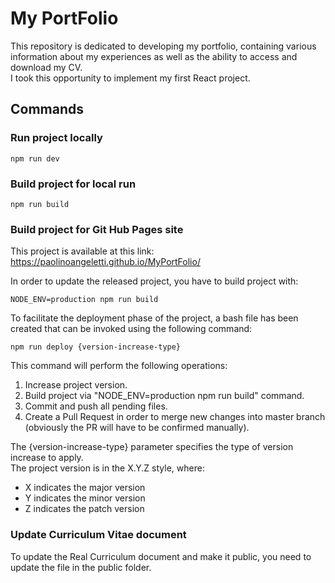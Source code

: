 # My PortFolio

This repository is dedicated to developing my portfolio, containing various information about my experiences as well as the ability to access and download my CV.\
I took this opportunity to implement my first React project.

## Commands

### Run project locally

`npm run dev`

### Build project for local run

`npm run build`

### Build project for Git Hub Pages site

This project is available at this link: 
https://paolinoangeletti.github.io/MyPortFolio/

In order to update the released project, you have to build project with:

`NODE_ENV=production npm run build`

To facilitate the deployment phase of the project, a bash file has been created that can be invoked using the following command:

`npm run deploy {version-increase-type}`

This command will perform the following operations:

1. Increase project version.
2. Build project via "NODE_ENV=production npm run build" command.
3. Commit and push all pending files.
4. Create a Pull Request in order to merge new changes into master branch (obviously the PR will have to be confirmed manually).

The {version-increase-type} parameter specifies the type of version increase to apply.\
The project version is in the X.Y.Z style, where:
- X indicates the major version
- Y indicates the minor version
- Z indicates the patch version

### Update Curriculum Vitae document

To update the Real Curriculum document and make it public, you need to update the file in the public folder.